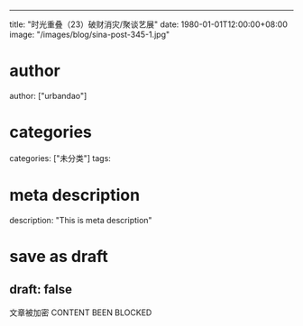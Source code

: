 
---
title: "时光重叠（23）破财消灾/聚谈艺展"
date: 1980-01-01T12:00:00+08:00
image: "/images/blog/sina-post-345-1.jpg"
# author
author: ["urbandao"]
# categories
categories: ["未分类"]
tags: 
# meta description
description: "This is meta description"
# save as draft
draft: false
---

文章被加密 CONTENT BEEN BLOCKED
